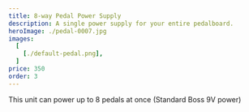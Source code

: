 ```yaml
---
title: 8-way Pedal Power Supply 
description: A single power supply for your entire pedalboard. 
heroImage: ./pedal-0007.jpg
images:
  [
    [./default-pedal.png],
  ]
price: 350
order: 3
---
```


This unit can power up to 8 pedals at once (Standard Boss 9V power)


